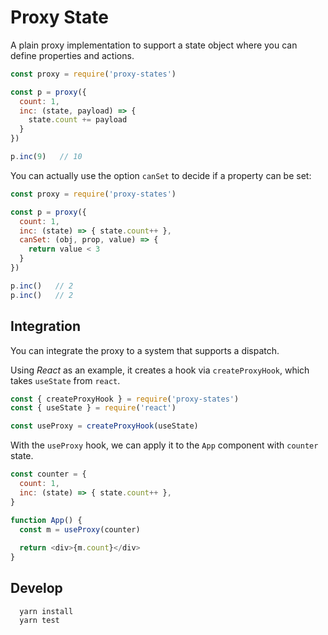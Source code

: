 # Proxy State

A plain proxy implementation to support a state object where you can define properties and actions.

```javascript
const proxy = require('proxy-states')

const p = proxy({
  count: 1,
  inc: (state, payload) => {
    state.count += payload
  }
})  

p.inc(9)   // 10
```

You can actually use the option `canSet` to decide if a property can be set:

```javascript
const proxy = require('proxy-states')

const p = proxy({
  count: 1,
  inc: (state) => { state.count++ },
  canSet: (obj, prop, value) => {
    return value < 3
  }
})

p.inc()   // 2
p.inc()   // 2
```

## Integration

You can integrate the proxy to a system that supports a dispatch.

Using _React_ as an example, it creates a hook via `createProxyHook`, which takes `useState` from `react`.

```javascript
const { createProxyHook } = require('proxy-states')
const { useState } = require('react')

const useProxy = createProxyHook(useState)
```

With the `useProxy` hook, we can apply it to the `App` component with `counter` state.

```javascript
const counter = {
  count: 1,
  inc: (state) => { state.count++ },  
}

function App() {
  const m = useProxy(counter)  
  
  return <div>{m.count}</div>
}
```

## Develop

```
  yarn install
  yarn test
```